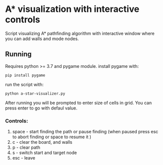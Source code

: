 # A* visualization with interactive controls
Script visualizing A* pathfinding algorithm with interactive window where you can add walls and mode nodes.

## Running
Requires python >= 3.7 and pygame module.
install pygame with:
```
pip install pygame
```
run the script with:
```
python a-star-visualizer.py
```
After running you will be prompted to enter size of cells in grid.
You can press enter to go with defaul value.
### Controls:
  1) space - start finding the path or pause finding 
    (when paused press esc to abort finding or space to resume it )
  2) c - clear the board, and walls
  3) p - clear path
  4) s - switch start and target node
  4) esc - leave
